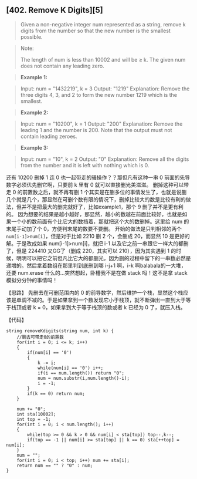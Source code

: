 ## [402. Remove K Digits][5]

> Given a non-negative integer num represented as a string, remove k digits from the number so that the new number is the smallest possible.

>Note:
>
>   The length of num is less than 10002 and will be ≥ k.
>   The given num does not contain any leading zero.

>**Example 1:**

>Input: num = "1432219", k = 3
>Output: "1219"
>Explanation: Remove the three digits 4, 3, and 2 to form the new number 1219 which is the smallest.

>**Example 2:**

>Input: num = "10200", k = 1
>Output: "200"
>Explanation: Remove the leading 1 and the number is 200. Note that the output must not contain leading zeroes.

>**Example 3:**

>Input: num = "10", k = 2
>Output: "0"
>Explanation: Remove all the digits from the number and it is left with nothing which is 0.


还有 10200 删掉 1 连 0 也一起带走的骚操作？？那但凡有这种一串 0 前面的先导数字必须优先删它啊，只要前 k 里有 0 就可以直接删光美滋滋。
删掉这种可以带走 0 的前置数之后，就不再有删 1 个其实是在删多位的事情发生了，也就是说删几个就是几个，那显然在可删个数有限的情况下，删掉比较大的数是比较有利的做法，但并不是把最大的删完就好了，比如example1，那个 9 删了并不是更有利的。
因为想要的结果是越小越好，那显然，越小的数越在前面比较好，也就是如果一个小的数前面有个比它大的数挡着，那就把这个大的数删掉。这里给 num 的末尾手动加了个 0，方便判末尾的数要不要删。
开始的做法是只判相邻的两个`num[i-1]>num[i]`，但是对于比如 2210 删 2 个，会删成 20，而显然 10 是更好的解。于是改成如果 num[i-1]>num[i]，就把 i-1 以及它之前一串跟它一样大的都删了，但是 224410 又GG了（删成 220，其实可以 210），因为其实遇到 1 的时候，明明可以把它之前但凡比它大的都删光，因为删的过程中留下的一串数必然是递增的。然后拿着数组在那里判到底删到哪 i-j+1 啊，i-k 啊balabala的一大堆，还要 num.erase 什么的...突然想起，卧槽我不是在做 stack 吗！这不是拿 stack 模拟分分钟的事情吗！

【思路】
先删去在可删范围内的 0 的前导数字，然后维护一个栈，显然这个栈应该是单调不减的。于是如果拿到一个数发现它小于栈顶，就不断弹出一直到大于等于栈顶或者 k = 0，如果拿到大于等于栈顶的数或者 k 已经为 0 了，就压入栈。

【代码】
```
string removeKdigits(string num, int k) {
	//删去可带走0的前置数 
	for(int i = 0; i <= k; i++)
	{
		if(num[i] == '0')
		{
			k -= i;
			while(num[i] == '0') i++;
			if(i == num.length()) return "0";
			num = num.substr(i,num.length()-i);
			i = -1;
		}
		if(k == 0) return num;
	}
	
	num += "0";
	int sta[10002]; 
	int top = -1;
	for(int i = 0; i < num.length(); i++)
	{
		while(top >= 0 && k > 0 && num[i] < sta[top]) top--,k--;
		if(top == -1 || num[i] >= sta[top] || k == 0) sta[++top] = num[i];
	}
	num = "";
	for(int i = 0; i < top; i++) num += sta[i];
	return num == "" ? "0" : num;
}
```